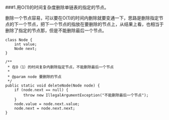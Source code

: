 ###1.用O(1)的时间复杂度删除单链表的指定的节点。

删除一个节点容易，可以要在O(1)的时间内删除就要变通一下，思路是删除指定节点的下一个节点，把下一个节点的指放在要删除的节点上，从结果上看，也相当于删除了指定的节点那，但是不能删除最后一个节点。

```
class Node {
    int value;
    Node next;
}

/**
 * 在O（1）的时间复杂内删除指定节点，不能删除最后一个节点
 *
 * @param node 要删除的节点
 */
public static void deleteNode(Node node) {
    if (node.next == null) {
        throw new IllegalArgumentException("不能删除最后一个节点");
    }
    node.value = node.next.value;
    node.next = node.next.next;
}
```